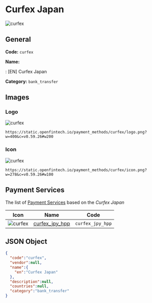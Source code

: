 
# Curfex Japan 
![curfex](https://static.openfintech.io/payment_methods/curfex/logo.png?w=400&c=v0.59.26#w200)  

## General 
**Code:** `curfex` 
 
**Name:** 
 
:	[EN] Curfex Japan 
 
**Category:** `bank_transfer` 
 

## Images 

### Logo 
![curfex](https://static.openfintech.io/payment_methods/curfex/logo.png?w=400&c=v0.59.26#w200)  

```
https://static.openfintech.io/payment_methods/curfex/logo.png?w=400&c=v0.59.26#w200
```  

### Icon 
![curfex](https://static.openfintech.io/payment_methods/curfex/icon.png?w=278&c=v0.59.26#w100)  

```
https://static.openfintech.io/payment_methods/curfex/icon.png?w=278&c=v0.59.26#w100
```  

## Payment Services 
 
The list of [Payment Services](/payment-services/) based on the _Curfex Japan_ 

|Icon|Name|Code| 
|:---:|:---:|:---:| 
|![curfex](https://static.openfintech.io/payment_methods/curfex/icon.png?w=278&c=v0.59.26#w100) |[curfex_jpy_hpp](/payment-services/curfex_jpy_hpp/)|`curfex_jpy_hpp`| 
 

## JSON Object 

```json
{
  "code":"curfex",
  "vendor":null,
  "name":{
    "en":"Curfex Japan"
  },
  "description":null,
  "countries":null,
  "category":"bank_transfer"
}
```  
